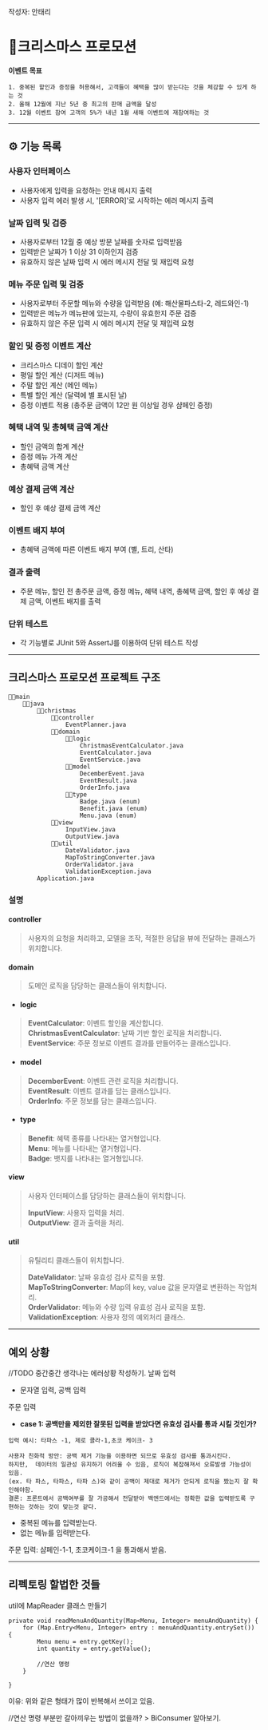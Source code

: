 작성자: 안태리

# 🎅크리스마스 프로모션

**이벤트 목표**
````
1. 중복된 할인과 증정을 허용해서, 고객들이 혜택을 많이 받는다는 것을 체감할 수 있게 하는 것
2. 올해 12월에 지난 5년 중 최고의 판매 금액을 달성
3. 12월 이벤트 참여 고객의 5%가 내년 1월 새해 이벤트에 재참여하는 것
````

---------------
## ⚙ 기능 목록

### 사용자 인터페이스
   - 사용자에게 입력을 요청하는 안내 메시지 출력
   - 사용자 입력 에러 발생 시, '[ERROR]'로 시작하는 에러 메시지 출력 
### 날짜 입력 및 검증
   - 사용자로부터 12월 중 예상 방문 날짜를 숫자로 입력받음
   - 입력받은 날짜가 1 이상 31 이하인지 검증
   - 유효하지 않은 날짜 입력 시 에러 메시지 전달 및 재입력 요청 
### 메뉴 주문 입력 및 검증
   - 사용자로부터 주문할 메뉴와 수량을 입력받음 (예: 해산물파스타-2, 레드와인-1)
   - 입력받은 메뉴가 메뉴판에 있는지, 수량이 유효한지 주문 검증
   - 유효하지 않은 주문 입력 시 에러 메시지 전달 및 재입력 요청
### 할인 및 증정 이벤트 계산
   - 크리스마스 디데이 할인 계산
   - 평일 할인 계산 (디저트 메뉴)
   - 주말 할인 계산 (메인 메뉴)
   - 특별 할인 계산 (달력에 별 표시된 날)
   - 증정 이벤트 적용 (총주문 금액이 12만 원 이상일 경우 샴페인 증정)
### 혜택 내역 및 총혜택 금액 계산
   - 할인 금액의 합계 계산
   - 증정 메뉴 가격 계산
   - 총혜택 금액 계산
### 예상 결제 금액 계산
   - 할인 후 예상 결제 금액 계산
### 이벤트 배지 부여
   - 총혜택 금액에 따른 이벤트 배지 부여 (별, 트리, 산타)
### 결과 출력
   - 주문 메뉴, 할인 전 총주문 금액, 증정 메뉴, 혜택 내역, 총혜택 금액, 할인 후 예상 결제 금액, 이벤트 배지를 출력
### 단위 테스트
   - 각 기능별로 JUnit 5와 AssertJ를 이용하여 단위 테스트 작성

------------

## 크리스마스 프로모션 프로젝트 구조

```
🔻📁main
    🔻📁java
        🔻📁christmas
            🔻📁controller
                EventPlanner.java
            🔻📁domain
                🔻📁logic
                    ChristmasEventCalculator.java
                    EventCalculator.java
                    EventService.java
                🔻📁model
                    DecemberEvent.java
                    EventResult.java
                    OrderInfo.java
                🔻📁type
                    Badge.java (enum)
                    Benefit.java (enum)
                    Menu.java (enum)
            🔻📁view
                InputView.java
                OutputView.java
            🔻📁util
                DateValidator.java
                MapToStringConverter.java
                OrderValidator.java
                ValidationException.java
        Application.java
```
### 설명
#### controller
> 사용자의 요청을 처리하고, 모델을 조작, 적절한 응답을 뷰에 전달하는 클래스가 위치합니다.

#### domain
> 도메인 로직을 담당하는 클래스들이 위치합니다. <br>

- #### logic
> **EventCalculator**: 이벤트 할인을 계산합니다. <br>
> **ChristmasEventCalculator**: 날짜 기반 할인 로직을 처리합니다. <br>
> **EventService**: 주문 정보로 이벤트 결과를 만들어주는 클래스입니다. <br>

- #### model
> **DecemberEvent**: 이벤트 관련 로직을 처리합니다. <br>
> **EventResult**: 이벤트 결과를 담는 클래스입니다. <br>
> **OrderInfo**: 주문 정보를 담는 클래스입니다. <br>

- #### type
> **Benefit**: 혜택 종류를 나타내는 열거형입니다. <br>
> **Menu**: 메뉴를 나타내는 열거형입니다. <br>
> **Badge**: 뱃지를 나타내는 열거형입니다. <br>


#### view
> 사용자 인터페이스를 담당하는 클래스들이 위치합니다. <br>
>
> **InputView**: 사용자 입력을 처리. <br>
> **OutputView**: 결과 출력을 처리. <br>

#### util
> 유틸리티 클래스들이 위치합니다. <br>
>
> **DateValidator**: 날짜 유효성 검사 로직을 포함. <br>
> **MapToStringConverter**: Map의 key, value 값을 문자열로 변환하는 작업처리. <br>
> **OrderValidator**: 메뉴와 수량 입력 유효성 검사 로직을 포함. <br>
> **ValidationException**: 사용자 정의 예외처리 클래스. <br>


-------------------
## 예외 상황

//TODO 중간중간 생각나는 에러상황 작성하기.
날짜 입력
- 문자열 입력, 공백 입력

주문 입력
- **case 1: 공백만을 제외한 잘못된 입력을 받았다면 유효성 검사를 통과 시킬 것인가?** 
````
입력 예시: 타파스 -1, 제로 콜라-1,초코 케이크- 3
 
사용자 친화적 방안: 공백 제거 기능을 이용하면 되므로 유효성 검사를 통과시킨다.
하지만,  데이터의 일관성 유지하기 어려울 수 있음, 로직이 복잡해져서 오류발생 가능성이 있음.
(ex. 타 파스, 타파스, 타파 스)와 같이 공백이 제대로 제거가 안되게 로직을 짰는지 잘 확인해야함.
결론: 프론트에서 공백여부를 잘 가공해서 전달받아 백엔드에서는 정확한 값을 입력받도록 구현하는 것하는 것이 맞는것 같다.
```` 

- 중복된 메뉴를 입력받는다.
- 없는 메뉴를 입력받는다.

주문 입력: 샴페인-1-1, 초코케이크-1 을 통과해서 받음.


--------
## 리펙토링 할법한 것들

util에 MapReader 클래스 만들기
```
private void readMenuAndQuantity(Map<Menu, Integer> menuAndQuantity) {
    for (Map.Entry<Menu, Integer> entry : menuAndQuantity.entrySet()) {
        Menu menu = entry.getKey();
        int quantity = entry.getValue();

        //연산 명령
    }
    
}
```
이유: 위와 같은 형태가 많이 반복해서 쓰이고 있음.

//연산 명령 부분만 갈아끼우는 방법이 없을까? > BiConsumer 알아보기.
